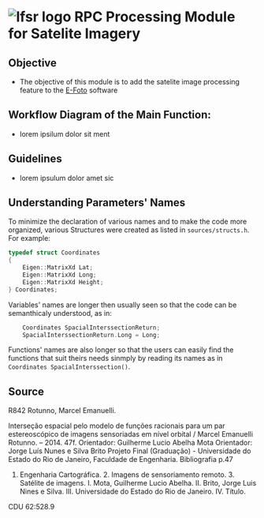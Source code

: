  # ![lfsr logo](http://www.efoto.eng.uerj.br/images/LFSR.png) RPC Processing Module for Satelite Imagery

## Objective
 - The objective of this module is to add the satelite image processing feature to the [E-Foto](https://github.com/lfsruerj/e-foto-tests) software

## Workflow Diagram of the Main Function:
- lorem ipsilum dolor sit ment
## Guidelines
- lorem ipsulum dolor amet sic 

## Understanding Parameters' Names

To minimize the declaration of various names and to make the code more organized, various Structures were created as listed in `sources/structs.h`.
For example:

```cpp
typedef struct Coordinates
{
    Eigen::MatrixXd Lat;
    Eigen::MatrixXd Long;
    Eigen::MatrixXd Height;
} Coordinates;
```

Variables' names are longer then usually seen so that the code can be semanthicaly understood, as in:

```cpp
    Coordinates SpacialInterssectionReturn;
    SpacialInterssectionReturn.Long = Long;
```

Functions' names are also longer so that the users can easily find the functions that suit theirs needs sinmply by reading its names as in `Coordinates SpacialInterssection()`.

## Source

R842 Rotunno, Marcel Emanuelli.

Interseção espacial pelo modelo de funções racionais para
um par estereoscópico de imagens sensoriadas em nível
orbital / Marcel Emanuelli Rotunno. – 2014.
47f.
Orientador: Guilherme Lucio Abelha Mota
Orientador: Jorge Luís Nunes e Silva Brito
Projeto Final (Graduação) - Universidade do Estado do Rio
de Janeiro, Faculdade de Engenharia.
Bibliografia p.47

1. Engenharia Cartográfica. 2. Imagens de sensoriamento
   remoto. 3. Satélite de imagens. I. Mota, Guilherme Lucio
   Abelha. II. Brito, Jorge Luis Nines e Silva. III. Universidade do
   Estado do Rio de Janeiro. IV. Título.

CDU 62:528.9

[lfsr-logo]: (http://www.efoto.eng.uerj.br/images/LFSR.png)

